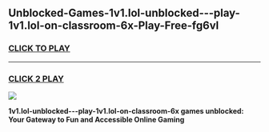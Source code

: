 
## Unblocked-Games-1v1.lol-unblocked---play-1v1.lol-on-classroom-6x-Play-Free-fg6vl
<h3>
<a href="https://premium76.site?title=1v1.lol-unblocked---play-1v1.lol-on-classroom-6x&ref=18A1">CLICK TO PLAY</a></h3>
<hr>

<h3>
<a href="https://premium76.site?title=1v1.lol-unblocked---play-1v1.lol-on-classroom-6x&ref=18A1">CLICK 2 PLAY</a>
  
</h3>

<a href="https://premium76.site?title=1v1.lol-unblocked---play-1v1.lol-on-classroom-6x&ref=18A1"><img src="https://clearcache.store/games.png"></a>


**1v1.lol-unblocked---play-1v1.lol-on-classroom-6x games unblocked: Your Gateway to Fun and Accessible Online Gaming**
